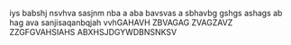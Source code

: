 iys babshj nsvhva sasjnm nba  a  aba bavsvas a sbhavbg gshgs ashags ab hag ava sanjisaqanbqjah vvhGAHAVH ZBVAGAG ZVAGZAVZ ZZGFGVAHSIAHS ABXHSJDGYWDBNSNKSV
